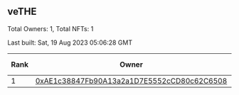 ## veTHE

Total Owners: 1, Total NFTs: 1

Last built: Sat, 19 Aug 2023 05:06:28 GMT

| Rank | Owner | Voting Power | Influence | NFTs Id |
| --- | --- | --- | --- | --- |
  | 1 | [0xAE1c38847Fb90A13a2a1D7E5552cCD80c62C6508](https://debank.com/profile/0xAE1c38847Fb90A13a2a1D7E5552cCD80c62C6508?chain=bsc) | 2,555,197.115 | 3.78605% | 1 |
